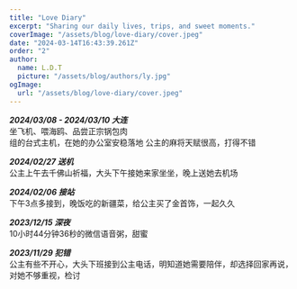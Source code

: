 ```yaml
---
title: "Love Diary"
excerpt: "Sharing our daily lives, trips, and sweet moments."
coverImage: "/assets/blog/love-diary/cover.jpeg"
date: "2024-03-14T16:43:39.261Z"
order: "2"
author:
  name: L.D.T
  picture: "/assets/blog/authors/ly.jpg"
ogImage:
  url: "/assets/blog/love-diary/cover.jpeg"
---
```


**_2024/03/08 - 2024/03/10 大连_**  
坐飞机、喂海鸥、品尝正宗锅包肉  
组的台式主机，在她的办公室安稳落地
公主的麻将天赋很高，打得不错

**_2024/02/27 送机_**  
公主上午去千佛山祈福，大头下午接她来家坐坐，晚上送她去机场

**_2024/02/06 接站_**  
下午3点多接到，晚饭吃的新疆菜，给公主买了金首饰，一起久久

**_2023/12/15 深夜_**  
10小时44分钟36秒的微信语音粥，甜蜜

**_2023/11/29 犯错_**  
公主有些不开心，大头下班接到公主电话，明知道她需要陪伴，却选择回家再说，对她不够重视，检讨